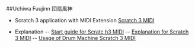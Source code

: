 ﻿##Uchiwa Fuujinn
団扇風神

- Scratch 3 application with MIDI Extension
[Scratch 3 MIDI](http://bit.ly/2NTJ1lh)

- Explanation
-- [Start guide for Scratc h3 MIDI](http://bit.ly/32AwxSJ)
-- [Explanation for Scratch 3 MIDI](https://github.com/UchiwaFuujinn/scratch3webmidi)
-- [Usage of Drum Machine Scratch 3 MIDI](http://bit.ly/2O7OVzm)

